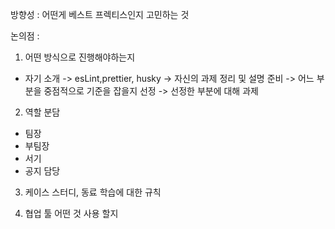 방향성 : 어떤게 베스트 프렉티스인지 고민하는 것

논의점 : 
1. 어떤 방식으로 진행해야하는지 
- 자기 소개 -> esLint,prettier, husky -> 자신의 과제 정리 및 설명 준비 -> 어느 부분을 중점적으로   기준을 잡을지 선정 -> 선정한 부분에 대해 과제 
2. 역할 분담 
- 팀장
- 부팀장
- 서기 
- 공지 담당
3. 케이스 스터디, 동료 학습에 대한 규칙 

4. 협업 툴 어떤 것 사용 할지

